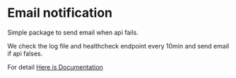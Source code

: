 # Email notification

Simple package to send email when api fails.  

We check the log file and healthcheck endpoint every 10min and send email if api falses.

For detail [Here is Documentation](https://email-notification.readthedocs.io/en/latest/index.html)

